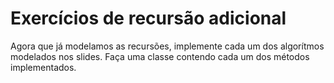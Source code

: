# Exercícios de recursão adicional

Agora que já modelamos as recursões, implemente cada um dos algorítmos modelados nos slides.
Faça uma classe contendo cada um dos métodos implementados.
